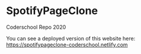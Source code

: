 # SpotifyPageClone
Coderschool Repo 2020

You can see a deployed version of this website here: https://spotifypageclone-coderschool.netlify.com
